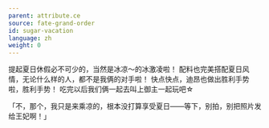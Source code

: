 ```yaml
---
parent: attribute.ce
source: fate-grand-order
id: sugar-vacation
language: zh
weight: 0
---
```


提起夏日休假必不可少的，当然是冰凉～的冰激凌啦！
配料也完美搭配夏日风情，无论什么样的人，都不是我俩的对手啦！
快点快点，迪昂也做出胜利手势啦，胜利手势！
吃完以后我们俩一起去叫上御主一起玩吧☆

「不，那个，我只是来乘凉的，根本没打算享受夏日——等下，别拍，别把照片发给王妃啊！」
